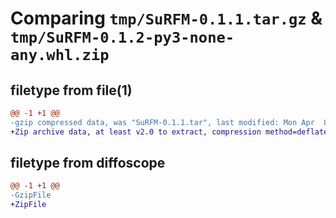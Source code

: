 # Comparing `tmp/SuRFM-0.1.1.tar.gz` & `tmp/SuRFM-0.1.2-py3-none-any.whl.zip`

## filetype from file(1)

```diff
@@ -1 +1 @@
-gzip compressed data, was "SuRFM-0.1.1.tar", last modified: Mon Apr  8 15:28:00 2024, max compression
+Zip archive data, at least v2.0 to extract, compression method=deflate
```

## filetype from diffoscope

```diff
@@ -1 +1 @@
-GzipFile
+ZipFile
```

